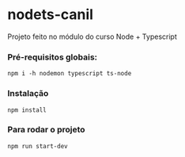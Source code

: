 # nodets-canil
Projeto feito no módulo do curso Node + Typescript

### Pré-requisitos globais:
`npm i -h nodemon typescript ts-node`

### Instalação
`npm install`

### Para rodar o projeto
`npm run start-dev`